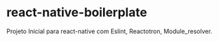 # react-native-boilerplate

Projeto Inicial para react-native com Eslint, Reactotron, Module_resolver.
